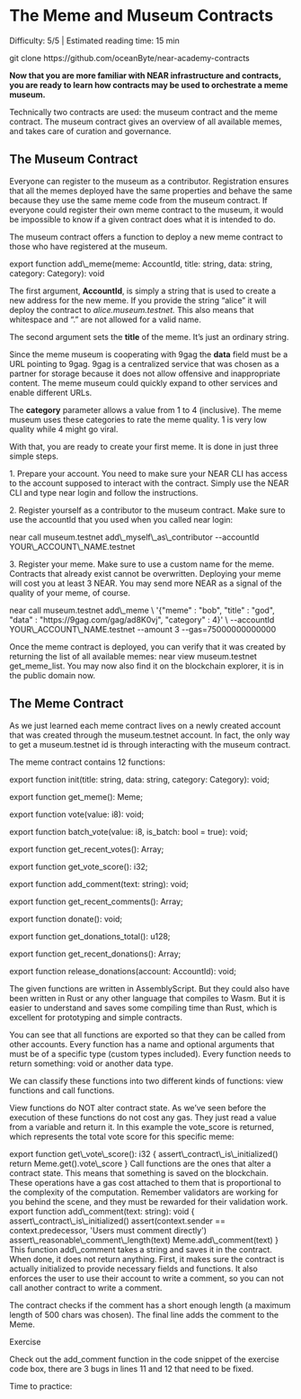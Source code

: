 # The Meme and Museum Contracts

<Difficulty>Difficulty: 5/5 | Estimated reading time: 15 min</Difficulty>

<Spacer />

<Highlight class="language-bash">
git clone https://github.com/oceanByte/near-academy-contracts
</Highlight>

**Now that you are more familiar with NEAR infrastructure and contracts, you are ready to learn how contracts may be used to orchestrate a meme museum.**

Technically two contracts are used: the museum contract and the meme contract. The museum contract gives an overview of all available memes, and takes care of curation and governance.

## The Museum Contract

Everyone can register to the museum as a contributor. Registration ensures that all the memes deployed have the same properties and behave the same because they use the same meme code from the museum contract. If everyone could register their own meme contract to the museum, it would be impossible to know if a given contract does what it is intended to do.

The museum contract offers a function to deploy a new meme contract to those who have registered at the museum.

<Highlight class="language-typescript">
export function add\_meme(meme: AccountId, title: string, data: string, category: Category): void
</Highlight>

The first argument, **AccountId**, is simply a string that is used to create a new address for the new meme. If you provide the string “alice” it will deploy the contract to _alice.museum.testnet._ This also means that whitespace and “.” are not allowed for a valid name.

The second argument sets the **title** of the meme. It’s just an ordinary string.

Since the meme museum is cooperating with 9gag the **data** field must be a URL pointing to 9gag. 9gag is a centralized service that was chosen as a partner for storage because it does not allow offensive and inappropriate content. The meme museum could quickly expand to other services and enable different URLs.

The **category** parameter allows a value from 1 to 4 (inclusive). The meme museum uses these categories to rate the meme quality. 1 is very low quality while 4 might go viral.

With that, you are ready to create your first meme. It is done in just three simple steps.

1\. Prepare your account. You need to make sure your NEAR CLI has access to the account supposed to interact with the contract. Simply use the NEAR CLI and type <AnimatedCode>near login</AnimatedCode> and follow the instructions.

2\. Register yourself as a contributor to the museum contract. Make sure to use the accountId that you used when you called near login:

<Highlight class="language-bash">
near call museum.testnet add\_myself\_as\_contributor --accountId YOUR\_ACCOUNT\_NAME.testnet
</Highlight>

3\. Register your meme. Make sure to use a custom name for the meme. Contracts that already exist cannot be overwritten. Deploying your meme will cost you at least 3 NEAR. You may send more NEAR as a signal of the quality of your meme, of course.

<Highlight class="language-bash">
near call museum.testnet add\_meme \
'{"meme" : "bob", "title" : "god", "data" : "https://9gag.com/gag/ad8K0vj", "category" : 4}' \
--accountId YOUR\_ACCOUNT\_NAME.testnet --amount 3 --gas=75000000000000
</Highlight>

Once the meme contract is deployed, you can verify that it was created by returning the list of all available memes: <AnimatedCode>near view museum.testnet get\_meme\_list</AnimatedCode>. You may now also find it on the blockchain explorer, it is in the public domain now.

## The Meme Contract

As we just learned each meme contract lives on a newly created account that was created through the museum.testnet account. In fact, the only way to get a museum.testnet id is through interacting with the museum contract.

The meme contract contains 12 functions:

<Highlight class="language-typescript">
export function init(title: string, data: string, category: Category): void;

export function get\_meme(): Meme;

export function vote(value: i8): void;

export function batch\_vote(value: i8, is\_batch: bool = true): void;

export function get\_recent\_votes(): Array;

export function get\_vote\_score(): i32;

export function add\_comment(text: string): void;

export function get\_recent\_comments(): Array;

export function donate(): void;

export function get\_donations\_total(): u128;

export function get\_recent\_donations(): Array;

export function release\_donations(account: AccountId): void;
</Highlight>

The given functions are written in AssemblyScript. But they could also have been written in Rust or any other language that compiles to Wasm. But it is easier to understand and saves some compiling time than Rust, which is excellent for prototyping and simple contracts.

You can see that all functions are exported so that they can be called from other accounts. Every function has a name and optional arguments that must be of a specific type (custom types included). Every function needs to return something: void or another data type.

We can classify these functions into two different kinds of functions: view functions and call functions.

View functions do NOT alter contract state. As we’ve seen before the execution of these functions do not cost any gas. They just read a value from a variable and return it. In this example the vote\_score is returned, which represents the total vote score for this specific meme:

<Highlight class="language-typescript">
export function get\_vote\_score(): i32 {
  assert\_contract\_is\_initialized()
  return Meme.get().vote\_score
}
</Highlight>
Call functions are the ones that alter a contract state. This means that something is saved on the blockchain. These operations have a gas cost attached to them that is proportional to the complexity of the computation. Remember validators are working for you behind the scene, and they must be rewarded for their validation work.

<Highlight class="language-typescript">
export function add\_comment(text: string): void {
  assert\_contract\_is\_initialized()
  assert(context.sender == context.predecessor, 'Users must comment directly')
  assert\_reasonable\_comment\_length(text)
  Meme.add\_comment(text)
}
</Highlight>
This function add\_comment takes a string and saves it in the contract. When done, it does not return anything. First, it makes sure the contract is actually initialized to provide necessary fields and functions. It also enforces the user to use their account to write a comment, so you can not call another contract to write a comment.

The contract checks if the comment has a short enough length (a maximum length of 500 chars was chosen). The final line adds the comment to the Meme.

<Spacer />

<BackgroundContainer>

<div class="exerciseTitle">Exercise</div>

Check out the add\_comment function in the code snippet of the exercise code box, there are 3 bugs in lines 11 and 12 that need to be fixed.

</BackgroundContainer>

<Spacer />

<SubTitleMobile>Time to practice:</SubTitleMobile>
